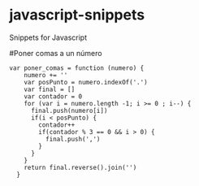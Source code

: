 # javascript-snippets
Snippets for Javascript

#Poner comas a un número
```
var poner_comas = function (numero) {
    numero += ''
    var posPunto = numero.indexOf('.')
    var final = []
    var contador = 0
    for (var i = numero.length -1; i >= 0 ; i--) {
      final.push(numero[i])
      if(i < posPunto) {
        contador++
        if(contador % 3 == 0 && i > 0) {
          final.push(',')
        }
      }
    }
    return final.reverse().join('')
  }
  ```
